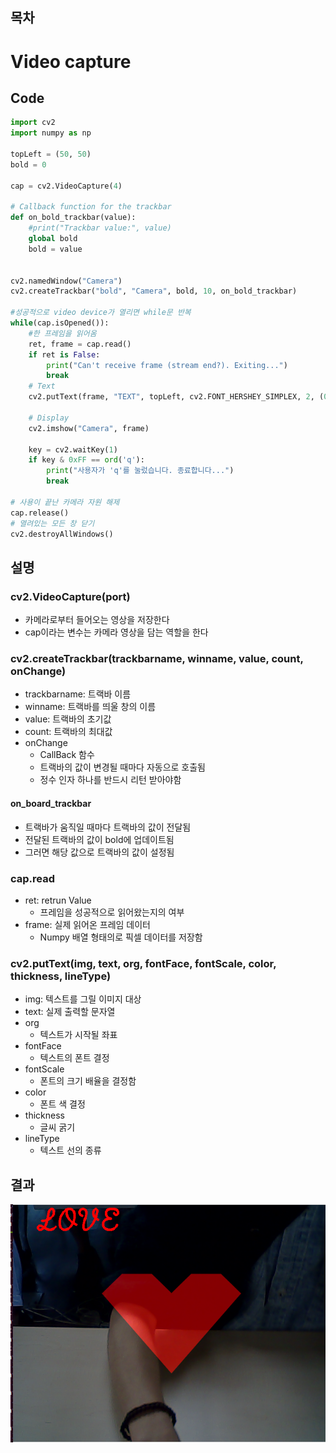 ## 목차

# Video capture

## Code
```python
import cv2
import numpy as np

topLeft = (50, 50)
bold = 0

cap = cv2.VideoCapture(4)

# Callback function for the trackbar
def on_bold_trackbar(value):
    #print("Trackbar value:", value)
    global bold
    bold = value
    
    
cv2.namedWindow("Camera")
cv2.createTrackbar("bold", "Camera", bold, 10, on_bold_trackbar)

#성공적으로 video device가 열리면 while문 반복
while(cap.isOpened()):
    #한 프레임을 읽어옴
    ret, frame = cap.read()
    if ret is False:
        print("Can't receive frame (stream end?). Exiting...")
        break
    # Text
    cv2.putText(frame, "TEXT", topLeft, cv2.FONT_HERSHEY_SIMPLEX, 2, (0,255,255), 1 + bold)
    
    # Display
    cv2.imshow("Camera", frame)
    
    key = cv2.waitKey(1)
    if key & 0xFF == ord('q'):
        print("사용자가 'q'를 눌렀습니다. 종료합니다...")
        break

# 사용이 끝난 카메라 자원 해제
cap.release()
# 열려있는 모든 창 닫기
cv2.destroyAllWindows()
```

## 설명

### cv2.VideoCapture(port)
- 카메라로부터 들어오는 영상을 저장한다
- cap이라는 변수는 카메라 영상을 담는 역할을 한다

### cv2.createTrackbar(trackbarname, winname, value, count, onChange)
- trackbarname: 트랙바 이름
- winname: 트랙바를 띄울 창의 이름
- value: 트랙바의 초기값
- count: 트랙바의 최대값
- onChange
  - CallBack 함수
  - 트랙바의 값이 변경될 때마다 자동으로 호출됨
  - 정수 인자 하나를 반드시 리턴 받아야함

#### on_board_trackbar
- 트랙바가 움직일 때마다 트랙바의 값이 전달됨
- 전달된 트랙바의 값이 bold에 업데이트됨
- 그러면 해당 값으로 트랙바의 값이 설정됨

### cap.read
- ret: retrun Value
  - 프레임을 성공적으로 읽어왔는지의 여부
- frame: 실제 읽어온 프레임 데이터
  - Numpy 배열 형태의로 픽셀 데이터를 저장함

### cv2.putText(img, text, org, fontFace, fontScale, color, thickness, lineType)
- img: 텍스트를 그릴 이미지 대상
- text: 실제 출력할 문자열
- org
  - 텍스트가 시작될 좌표
- fontFace
  - 텍스트의 폰트 결정
- fontScale
  - 폰트의 크기 배율을 결정함
- color
  - 폰트 색 결정
- thickness
  - 글씨 굵기
- lineType
  - 텍스트 선의 종류

## 결과
<img src="./img_250625/Screenshot from 2025-06-25 10-37-22.png"><br>


